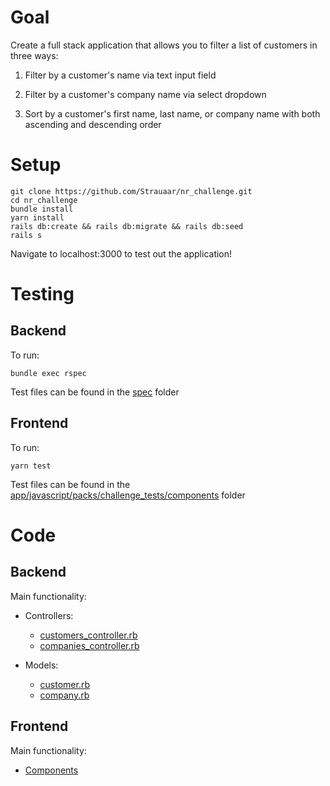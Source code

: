 # Goal

Create a full stack application that allows you to filter a list of customers in three ways:

  1. Filter by a customer's name via text input field

  2. Filter by a customer's company name via select dropdown

  3. Sort by a customer's first name, last name, or company name with both ascending and descending order

# Setup

    git clone https://github.com/Strauaar/nr_challenge.git
    cd nr_challenge
    bundle install
    yarn install
    rails db:create && rails db:migrate && rails db:seed
    rails s

Navigate to localhost:3000 to test out the application!

# Testing

## Backend

To run:

    bundle exec rspec

Test files can be found in the [spec](https://github.com/Strauaar/nr_challenge/tree/master/spec) folder

## Frontend 

To run: 

    yarn test

Test files can be found in the [app/javascript/packs/challenge_tests/components](https://github.com/Strauaar/nr_challenge/tree/master/app/javascript/packs/challenge_tests/components) folder

# Code

## Backend 

Main functionality:

- Controllers: 
    - [customers_controller.rb](https://github.com/Strauaar/nr_challenge/blob/master/app/controllers/api/customers_controller.rb)
    - [companies_controller.rb](https://github.com/Strauaar/nr_challenge/blob/master/app/controllers/api/companies_controller.rb)

- Models:
    - [customer.rb](https://github.com/Strauaar/nr_challenge/blob/master/app/models/customer.rb)
    - [company.rb](https://github.com/Strauaar/nr_challenge/blob/master/app/models/company.rb)

## Frontend 

Main functionality: 

- [Components](https://github.com/Strauaar/nr_challenge/blob/master/app/javascript/packs/challenge/components)